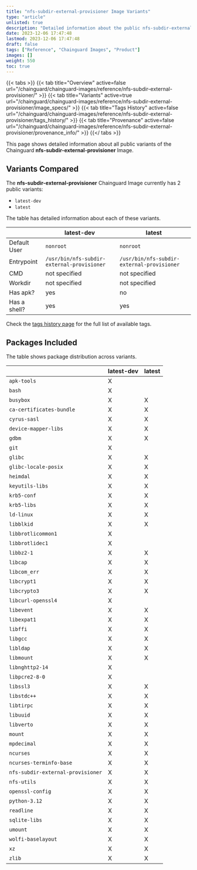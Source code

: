 ```yaml
---
title: "nfs-subdir-external-provisioner Image Variants"
type: "article"
unlisted: true
description: "Detailed information about the public nfs-subdir-external-provisioner Chainguard Image variants"
date: 2023-12-06 17:47:48
lastmod: 2023-12-06 17:47:48
draft: false
tags: ["Reference", "Chainguard Images", "Product"]
images: []
weight: 550
toc: true
---
```


{{< tabs >}}
{{< tab title="Overview" active=false url="/chainguard/chainguard-images/reference/nfs-subdir-external-provisioner/" >}}
{{< tab title="Variants" active=true url="/chainguard/chainguard-images/reference/nfs-subdir-external-provisioner/image_specs/" >}}
{{< tab title="Tags History" active=false url="/chainguard/chainguard-images/reference/nfs-subdir-external-provisioner/tags_history/" >}}
{{< tab title="Provenance" active=false url="/chainguard/chainguard-images/reference/nfs-subdir-external-provisioner/provenance_info/" >}}
{{</ tabs >}}

This page shows detailed information about all public variants of the Chainguard **nfs-subdir-external-provisioner** Image.

## Variants Compared
The **nfs-subdir-external-provisioner** Chainguard Image currently has 2 public variants: 

- `latest-dev`
- `latest`

The table has detailed information about each of these variants.

|              | latest-dev                                 | latest                                     |
|--------------|--------------------------------------------|--------------------------------------------|
| Default User | `nonroot`                                  | `nonroot`                                  |
| Entrypoint   | `/usr/bin/nfs-subdir-external-provisioner` | `/usr/bin/nfs-subdir-external-provisioner` |
| CMD          | not specified                              | not specified                              |
| Workdir      | not specified                              | not specified                              |
| Has apk?     | yes                                        | no                                         |
| Has a shell? | yes                                        | yes                                        |

Check the [tags history page](/chainguard/chainguard-images/reference/nfs-subdir-external-provisioner/tags_history/) for the full list of available tags.

## Packages Included
The table shows package distribution across variants.

|                                   | latest-dev | latest |
|-----------------------------------|------------|--------|
| `apk-tools`                       | X          |        |
| `bash`                            | X          |        |
| `busybox`                         | X          | X      |
| `ca-certificates-bundle`          | X          | X      |
| `cyrus-sasl`                      | X          | X      |
| `device-mapper-libs`              | X          | X      |
| `gdbm`                            | X          | X      |
| `git`                             | X          |        |
| `glibc`                           | X          | X      |
| `glibc-locale-posix`              | X          | X      |
| `heimdal`                         | X          | X      |
| `keyutils-libs`                   | X          | X      |
| `krb5-conf`                       | X          | X      |
| `krb5-libs`                       | X          | X      |
| `ld-linux`                        | X          | X      |
| `libblkid`                        | X          | X      |
| `libbrotlicommon1`                | X          |        |
| `libbrotlidec1`                   | X          |        |
| `libbz2-1`                        | X          | X      |
| `libcap`                          | X          | X      |
| `libcom_err`                      | X          | X      |
| `libcrypt1`                       | X          | X      |
| `libcrypto3`                      | X          | X      |
| `libcurl-openssl4`                | X          |        |
| `libevent`                        | X          | X      |
| `libexpat1`                       | X          | X      |
| `libffi`                          | X          | X      |
| `libgcc`                          | X          | X      |
| `libldap`                         | X          | X      |
| `libmount`                        | X          | X      |
| `libnghttp2-14`                   | X          |        |
| `libpcre2-8-0`                    | X          |        |
| `libssl3`                         | X          | X      |
| `libstdc++`                       | X          | X      |
| `libtirpc`                        | X          | X      |
| `libuuid`                         | X          | X      |
| `libverto`                        | X          | X      |
| `mount`                           | X          | X      |
| `mpdecimal`                       | X          | X      |
| `ncurses`                         | X          | X      |
| `ncurses-terminfo-base`           | X          | X      |
| `nfs-subdir-external-provisioner` | X          | X      |
| `nfs-utils`                       | X          | X      |
| `openssl-config`                  | X          | X      |
| `python-3.12`                     | X          | X      |
| `readline`                        | X          | X      |
| `sqlite-libs`                     | X          | X      |
| `umount`                          | X          | X      |
| `wolfi-baselayout`                | X          | X      |
| `xz`                              | X          | X      |
| `zlib`                            | X          | X      |

